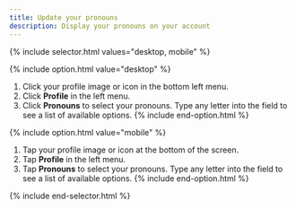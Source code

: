 ```yaml
---
title: Update your pronouns
description: Display your pronouns on your account
---
```

<div id="new-expensify" markdown="1">

{% include selector.html values="desktop, mobile" %}

{% include option.html value="desktop" %}
1. Click your profile image or icon in the bottom left menu. 
2. Click **Profile** in the left menu.
3. Click **Pronouns** to select your pronouns. Type any letter into the field to see a list of available options.
{% include end-option.html %}

{% include option.html value="mobile" %}
1. Tap your profile image or icon at the bottom of the screen. 
2. Tap **Profile** in the left menu.
3. Tap **Pronouns** to select your pronouns. Type any letter into the field to see a list of available options.
{% include end-option.html %}

{% include end-selector.html %}

</div>
